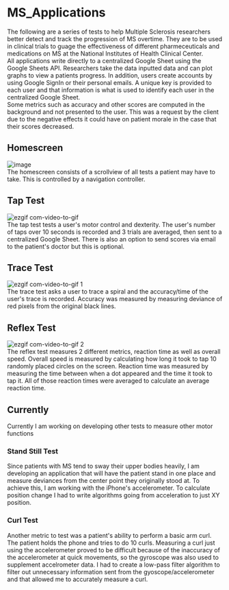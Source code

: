 # MS_Applications
The following are a series of tests to help Multiple Sclerosis researchers better detect and track the progression of MS overtime. They are to be used in clinical trials to guage the effectiveness of different pharmeceuticals and medications on MS at the National Institutes of Health Clinical Center.  
All applications write directly to a centralized Google Sheet using the Google Sheets API. Researchers take the data inputted data and can plot graphs to view a patients progress. In addition, users create accounts by using Google SignIn or their personal emails. A unique key is provided to each user and that information is what is used to identify each user in the centralized Google Sheet.  
Some metrics such as accuracy and other scores are computed in the background and not presented to the user. This was a request by the client due to the negative effects it could have on patient morale in the case that their scores decreased.

## Homescreen
![image](https://cloud.githubusercontent.com/assets/22035418/25635139/0f667598-2f4b-11e7-84d6-f73f6ebb895f.png)    
The homescreen consists of a scrollview of all tests a patient may have to take. This is controlled by a navigation controller.

## Tap Test
![ezgif com-video-to-gif](https://cloud.githubusercontent.com/assets/22035418/25636136/7de8ce00-2f4e-11e7-9cc7-f024eb4f0743.gif)  
The tap test tests a user's motor control and dexterity. The user's number of taps over 10 seconds is recorded and 3 trials are averaged, then sent to a centralized Google Sheet. There is also an option to send scores via email to the patient's doctor but this is optional.

## Trace Test
![ezgif com-video-to-gif 1](https://cloud.githubusercontent.com/assets/22035418/25636263/e0cf1d12-2f4e-11e7-9bf8-3b8e8a19a100.gif)  
The trace test asks a user to trace a spiral and the accuracy/time of the user's trace is recorded. Accuracy was measured by measuring deviance of red pixels from the original black lines.

## Reflex Test
![ezgif com-video-to-gif 2](https://cloud.githubusercontent.com/assets/22035418/25636414/502b6116-2f4f-11e7-95b0-2f71b7fc338e.gif)  
The reflex test measures 2 different metrics, reaction time as well as overall speed. Overall speed is measured by calculating how long it took to tap 10 randomly placed circles on the screen. Reaction time was measured by measuring the time between when a dot appeared and the time it took to tap it. All of those reaction times were averaged to calculate an average reaction time.

## Currently
Currently I am working on developing other tests to measure other motor functions
### Stand Still Test
Since patients with MS tend to sway their upper bodies heavily, I am developing an application that will have the patient stand in one place and measure deviances from the center point they originally stood at. To achieve this, I am working with the iPhone's accelerometer. To calculate position change I had to write algorithms going from acceleration to just XY position.
### Curl Test
Another metric to test was a patient's ability to perform a basic arm curl. The patient holds the phone and tries to do 10  curls. Measuring a curl just using the accelerometer proved to be difficult because of the inaccuracy of the accelerometer at quick movements, so the gyroscope was also used to supplement accelrometer data. I had to create a low-pass filter algorithm to filter out unnecessary information sent from the gyoscope/accelerometer and that allowed me to accurately measure a curl.
